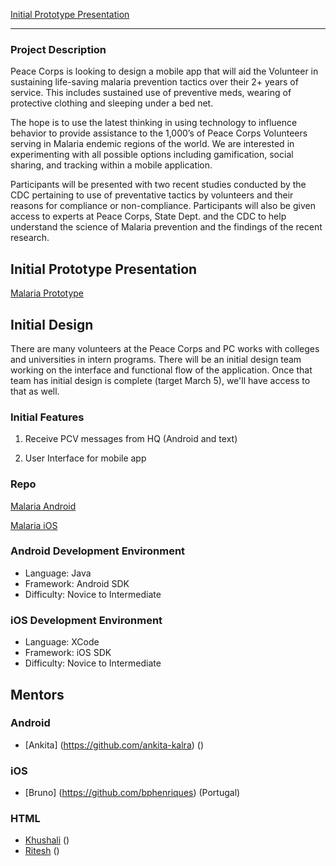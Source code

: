 [Initial Prototype Presentation](http://prezi.com/nw4b5winj4_c/malaria-meds-app/)


***
 
### Project Description
Peace Corps is looking to design a mobile app that will aid the Volunteer in sustaining life-saving malaria prevention tactics over their 2+ years of service. This includes sustained use of preventive meds, wearing of protective clothing and sleeping under a bed net.
 
The hope is to use the latest thinking in using technology to influence behavior to provide assistance to the 1,000’s of Peace Corps Volunteers serving in Malaria endemic regions of the world. We are interested in experimenting with all possible options including gamification, social sharing, and tracking within a mobile application.
 
Participants will be presented with two recent studies conducted by the CDC pertaining to use of preventative tactics by volunteers and their reasons for compliance or non-compliance. Participants will also be given access to experts at Peace Corps, State Dept. and the CDC to help understand the science of Malaria prevention and the findings of the recent research.

## Initial Prototype Presentation
[Malaria Prototype](https://drive.google.com/#folders/0B9MzOsFzUZFWWklZY1VKMzNCWUk)

## Initial Design
There are many volunteers at the Peace Corps and PC works with colleges and universities in intern programs.  There will be an initial design team working on the interface and functional flow of the application. Once that team has initial design is complete (target March 5), we'll have access to that as well.

### Initial Features

1. Receive PCV messages from HQ (Android and text)

2. User Interface for mobile app

### Repo
[Malaria Android](https://github.com/systers/malaria-app-android)

[Malaria iOS](https://github.com/systers/malaria-app-ios)
### Android Development Environment

* Language: Java 
* Framework: Android SDK
* Difficulty: Novice to Intermediate

### iOS Development Environment

* Language: XCode
* Framework: iOS SDK
* Difficulty: Novice to Intermediate

## Mentors
### Android
* [Ankita] (https://github.com/ankita-kalra) ()

### iOS
* [Bruno] (https://github.com/bphenriques) (Portugal)

### HTML
* [Khushali](https://github.com/khushali9) ()
* [Ritesh](https://github.com/Riteshgiri) ()